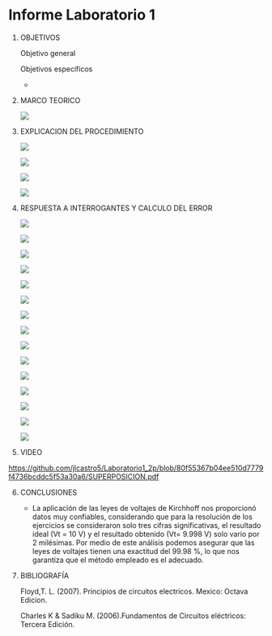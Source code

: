 # Informe Laboratorio 1 
1. OBJETIVOS 

   Objetivo general
   
   

   Objetivos específicos
   
   * 
   
2. MARCO TEORICO

   ![](https://github.com/jlcastro5/Laboratorio1_2p/blob/1efe998a577881a633282e56a10d05b0280b48ea/Laboratorio.jpeg)

3. EXPLICACION DEL PROCEDIMIENTO
   
   ![](https://github.com/jlcastro5/Laboratorio1_2p/blob/51a4d0ed9b10a2303f81fb9be111a6e45ecaaf90/Circuito.PNG)
   
   ![](https://github.com/jlcastro5/Laboratorio1_2p/blob/51a4d0ed9b10a2303f81fb9be111a6e45ecaaf90/V2=0.PNG)
   
   ![](https://github.com/jlcastro5/Laboratorio1_2p/blob/51a4d0ed9b10a2303f81fb9be111a6e45ecaaf90/V1=0.PNG)
   
   ![](https://github.com/jlcastro5/Laboratorio1_2p/blob/51a4d0ed9b10a2303f81fb9be111a6e45ecaaf90/PROTOBOARD.PNG)
   
    
4. RESPUESTA A INTERROGANTES Y CALCULO DEL ERROR

   ![](https://github.com/jlcastro5/Laboratorio1_2p/blob/fbdb92bdff0ccc5b1c9ee1cc7b6edffecac2376c/ANALISIS.PNG)
   
   ![](https://github.com/jlcastro5/Laboratorio1_2p/blob/fbdb92bdff0ccc5b1c9ee1cc7b6edffecac2376c/ANALSIS%20V2=0.PNG)
   
   ![](https://github.com/jlcastro5/Laboratorio1_2p/blob/fbdb92bdff0ccc5b1c9ee1cc7b6edffecac2376c/ANALSIS%20DE%20MALLA.PNG)
   
   ![](https://github.com/jlcastro5/Laboratorio1_2p/blob/fbdb92bdff0ccc5b1c9ee1cc7b6edffecac2376c/ECUACIONES.PNG)
   
   ![](https://github.com/jlcastro5/Laboratorio1_2p/blob/fbdb92bdff0ccc5b1c9ee1cc7b6edffecac2376c/CORRIENTES.PNG)
   
   ![](https://github.com/jlcastro5/Laboratorio1_2p/blob/fbdb92bdff0ccc5b1c9ee1cc7b6edffecac2376c/IXYVX.PNG)
   
   ![](https://github.com/jlcastro5/Laboratorio1_2p/blob/fbdb92bdff0ccc5b1c9ee1cc7b6edffecac2376c/ANALISIS.PNG)
   
   ![](https://github.com/jlcastro5/Laboratorio1_2p/blob/fbdb92bdff0ccc5b1c9ee1cc7b6edffecac2376c/Req1.PNG)
   
   ![](https://github.com/jlcastro5/Laboratorio1_2p/blob/fbdb92bdff0ccc5b1c9ee1cc7b6edffecac2376c/rt.PNG)
   
   ![](https://github.com/jlcastro5/Laboratorio1_2p/blob/fbdb92bdff0ccc5b1c9ee1cc7b6edffecac2376c/Req2.PNG)
   
   ![](https://github.com/jlcastro5/Laboratorio1_2p/blob/fbdb92bdff0ccc5b1c9ee1cc7b6edffecac2376c/intensidadTotal.PNG)
   
   ![](https://github.com/jlcastro5/Laboratorio1_2p/blob/fbdb92bdff0ccc5b1c9ee1cc7b6edffecac2376c/IXV1=0.PNG)
   
   ![](https://github.com/jlcastro5/Laboratorio1_2p/blob/fbdb92bdff0ccc5b1c9ee1cc7b6edffecac2376c/VX''0.PNG)
   
   ![](https://github.com/jlcastro5/Laboratorio1_2p/blob/7c8bb3d19e472bc47657a97232d20854d5f79439/TOTAL.PNG)
   
   ![](https://github.com/jlcastro5/Laboratorio1_2p/blob/7c8bb3d19e472bc47657a97232d20854d5f79439/ERROR.PNG)


   

    
5. VIDEO

https://github.com/jlcastro5/Laboratorio1_2p/blob/80f55367b04ee510d7779f4736bcddc5f53a30a6/SUPERPOSICION.pdf

6. CONCLUSIONES

     *	La aplicación de las leyes de voltajes de Kirchhoff nos proporcionó datos muy confiables, considerando que para la resolución de los ejercicios se consideraron solo tres cifras significativas, el resultado ideal (Vt = 10 V) y el resultado obtenido (Vt= 9.998 V) solo vario por 2 milésimas. Por medio de este análisis podemos asegurar que las leyes de voltajes tienen una exactitud del 99.98 %, lo que nos garantiza que el método empleado es el adecuado.


7. BIBLIOGRAFÍA 

   Floyd,T. L. (2007). Principios de circuitos electricos. Mexico: Octava Edicion.
 
   Charles K & Sadiku M. (2006).Fundamentos de Circuitos eléctricos: Tercera Edición.
